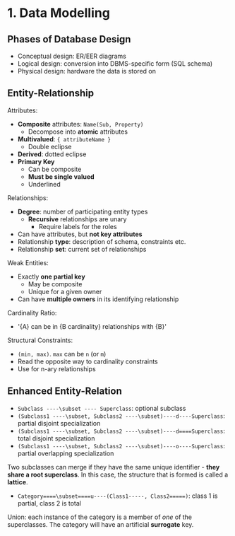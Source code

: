 # 1. Data Modelling

## Phases of Database Design

- Conceptual design: ER/EER diagrams
- Logical design: conversion into DBMS-specific form (SQL schema)
- Physical design: hardware the data is stored on

## Entity-Relationship

Attributes:

- **Composite** attributes: `Name(Sub, Property)`
  - Decompose into **atomic** attributes
- **Multivalued**: `{ attributeName }`
  - Double eclipse
- **Derived**: dotted eclipse
- **Primary Key**
  - Can be composite
  - **Must be single valued**
  - Underlined

Relationships:

- **Degree**: number of participating entity types
  - **Recursive** relationships are unary
    - Require labels for the roles
- Can have attributes, but **not key attributes**
- Relationship **type**: description of schema, constraints etc.
- Relationship **set**: current set of relationships

Weak Entities:

- Exactly **one partial key**
  - May be composite
  - Unique for a given owner
- Can have **multiple owners** in its identifying relationship

Cardinality Ratio:

- '{A} can be in {B cardinality} relationships with {B}'

Structural Constraints:

- `(min, max)`. `max` can be `n` (or `m`)
- Read the opposite way to cardinality constraints
- Use for n-ary relationships

## Enhanced Entity-Relation

- `Subclass ----\subset ---- Superclass`: optional subclass
- `(Subclass1 ----\subset, Subclass2 ----\subset)----d----Superclass`: partial disjoint specialization
- `(Subclass1 ----\subset, Subclass2 ----\subset)----d====Superclass`: total disjoint specialization
- `(Subclass1 ----\subset, Subclass2 ----\subset)----o----Superclass`: partial overlapping specialization

Two subclasses can merge if they have the same unique identifier - **they share a root superclass**. In this case, the structure that is formed is called a **lattice**.

- `Category====\subset====u----(Class1-----, Class2=====)`: class 1 is partial, class 2 is total

Union: each instance of the category is a member of *one* of the superclasses. The category will have an artificial **surrogate** key.
